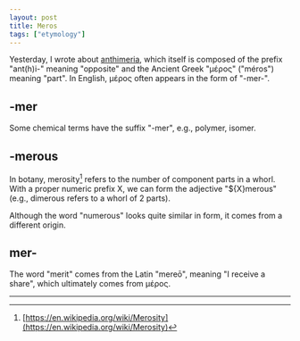```yaml
---
layout: post
title: Meros
tags: ["etymology"]
---
```


Yesterday, I wrote about [anthimeria](https://koki-yamaguchi.github.io/2021/11/23/anthimeria.html), which itself is composed of the prefix "ant(h)i-" meaning "opposite" and the Ancient Greek "μέρος" ("méros") meaning "part". In English, μέρος often appears in the form of "-mer-".

## -mer
Some chemical terms have the suffix "-mer", e.g., polymer, isomer.

## -merous
In botany, merosity[^wiki-merosity] refers to the number of component parts in a whorl. With a proper numeric prefix X, we can form the adjective "${X}merous" (e.g., dimerous refers to a whorl of 2 parts).

Although the word "numerous" looks quite similar in form, it comes from a different origin.

## mer-
The word "merit" comes from the Latin "mereō", meaning "I receive a share", which ultimately comes from μέρος.

---
[^wiki-merosity]: [https://en.wikipedia.org/wiki/Merosity](https://en.wikipedia.org/wiki/Merosity)

